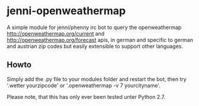 # jenni-openweathermap
A simple module for jenni/phenny irc bot to query the openweathermap http://openweathermap.org/current and http://openweathermap.org/forecast apis, in german and specific to german and austrian zip codes but easily extensible to support other languages.

Howto
-----
Simply add the .py file to your modules folder and restart the bot, then try '.wetter yourzipcode' or '.openweathermap -v 7 yourcityname'.

Please note, that this has only ever been tested unter Python 2.7.
